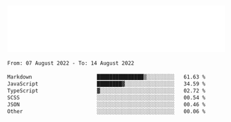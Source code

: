 [![](./hello.svg)](https://blog.yrobot.top?ref=github-yrobot)

<!--START_SECTION:waka-->

```text
From: 07 August 2022 - To: 14 August 2022

Markdown                     ███████████████▒░░░░░░░░░   61.63 %
JavaScript                   ████████▓░░░░░░░░░░░░░░░░   34.59 %
TypeScript                   ▓░░░░░░░░░░░░░░░░░░░░░░░░   02.72 %
SCSS                         ░░░░░░░░░░░░░░░░░░░░░░░░░   00.54 %
JSON                         ░░░░░░░░░░░░░░░░░░░░░░░░░   00.46 %
Other                        ░░░░░░░░░░░░░░░░░░░░░░░░░   00.06 %
```

<!--END_SECTION:waka-->
